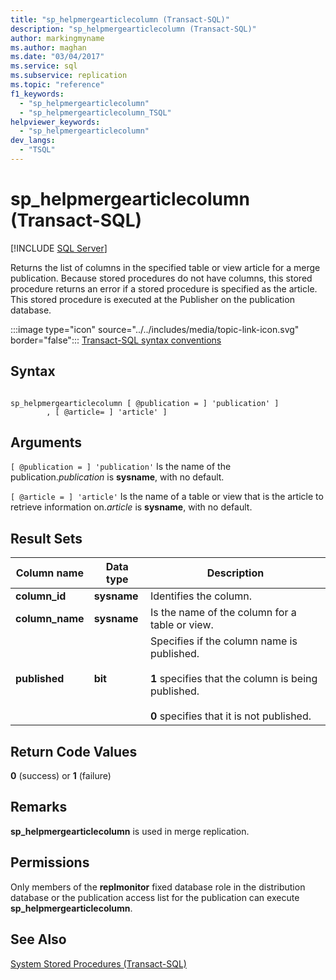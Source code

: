 ```yaml
---
title: "sp_helpmergearticlecolumn (Transact-SQL)"
description: "sp_helpmergearticlecolumn (Transact-SQL)"
author: markingmyname
ms.author: maghan
ms.date: "03/04/2017"
ms.service: sql
ms.subservice: replication
ms.topic: "reference"
f1_keywords:
  - "sp_helpmergearticlecolumn"
  - "sp_helpmergearticlecolumn_TSQL"
helpviewer_keywords:
  - "sp_helpmergearticlecolumn"
dev_langs:
  - "TSQL"
---
```

# sp_helpmergearticlecolumn (Transact-SQL)
[!INCLUDE [SQL Server](../../includes/applies-to-version/sqlserver.md)]

  Returns the list of columns in the specified table or view article for a merge publication. Because stored procedures do not have columns, this stored procedure returns an error if a stored procedure is specified as the article. This stored procedure is executed at the Publisher on the publication database.  
  
 :::image type="icon" source="../../includes/media/topic-link-icon.svg" border="false"::: [Transact-SQL syntax conventions](../../t-sql/language-elements/transact-sql-syntax-conventions-transact-sql.md)  
  
## Syntax  
  
```  
  
sp_helpmergearticlecolumn [ @publication = ] 'publication' ]  
        , [ @article= ] 'article' ]  
```  
  
## Arguments  
`[ @publication = ] 'publication'`
 Is the name of the publication.*publication* is **sysname**, with no default.  
  
`[ @article = ] 'article'`
 Is the name of a table or view that is the article to retrieve information on.*article* is **sysname**, with no default.  
  
## Result Sets  
  
|Column name|Data type|Description|  
|-----------------|---------------|-----------------|  
|**column_id**|**sysname**|Identifies the column.|  
|**column_name**|**sysname**|Is the name of the column for a table or view.|  
|**published**|**bit**|Specifies if the column name is published.<br /><br /> **1** specifies that the column is being published.<br /><br /> **0** specifies that it is not published.|  
  
## Return Code Values  
 **0** (success) or **1** (failure)  
  
## Remarks  
 **sp_helpmergearticlecolumn** is used in merge replication.  
  
## Permissions  
 Only members of the **replmonitor** fixed database role in the distribution database or the publication access list for the publication can execute **sp_helpmergearticlecolumn**.  
  
## See Also  
 [System Stored Procedures &#40;Transact-SQL&#41;](../../relational-databases/system-stored-procedures/system-stored-procedures-transact-sql.md)  
  
  
